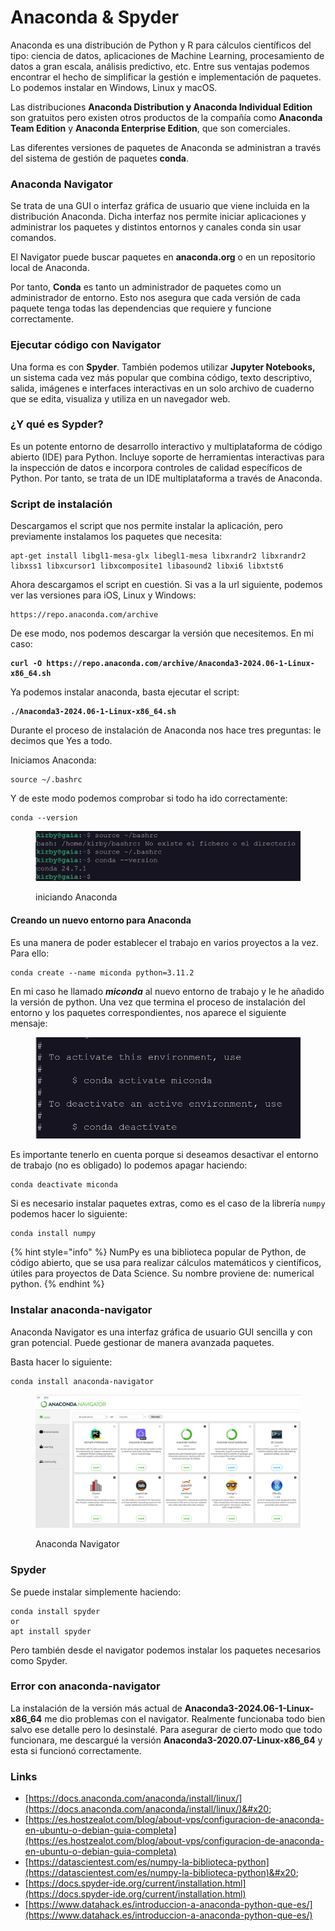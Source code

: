 # Anaconda & Spyder

Anaconda es una distribución de Python y R para cálculos científicos del tipo: ciencia de datos, aplicaciones de Machine Learning, procesamiento de datos a gran escala, análisis predictivo, etc. Entre sus ventajas podemos encontrar el hecho de simplificar la gestión e implementación de paquetes. Lo podemos instalar en Windows, Linux y macOS.&#x20;

Las distribuciones **Anaconda Distribution y Anaconda Individual Edition** son gratuitos pero existen otros productos de la compañía como  **Anaconda Team Edition** y **Anaconda Enterprise Edition**, que son comerciales.

Las diferentes versiones de paquetes de Anaconda se administran a través del sistema de gestión de paquetes **conda**.&#x20;

### Anaconda Navigator <a href="#que-es-anaconda-navigator" id="que-es-anaconda-navigator"></a>

Se trata de una GUI o interfaz gráfica de usuario que viene incluida en la distribución Anaconda. Dicha interfaz nos permite iniciar aplicaciones y administrar los paquetes y distintos entornos y canales conda sin usar comandos.&#x20;

El Navigator puede buscar paquetes en **anaconda.org** o en un repositorio local de Anaconda.

Por tanto, **Conda** es tanto un administrador de paquetes como un administrador de entorno. Esto nos asegura que cada versión de cada paquete tenga todas las dependencias que requiere y funcione correctamente.

### Ejecutar código con Navigator <a href="#como-puedo-ejecutar-codigo-con-navigator" id="como-puedo-ejecutar-codigo-con-navigator"></a>

Una forma es con **Spyder**. También podemos utilizar **Jupyter Notebooks,** un sistema cada vez más popular que combina código, texto descriptivo, salida, imágenes e interfaces interactivas en un solo archivo de cuaderno que se edita, visualiza y utiliza en un navegador web.

### ¿Y qué es Sypder?

Es un potente entorno de desarrollo interactivo y multiplataforma de código abierto (IDE) para Python. Incluye soporte de herramientas interactivas para la inspección de datos e incorpora controles de calidad específicos de Python. Por tanto, se trata de un IDE multiplataforma a través de Anaconda.

### Script de instalación

Descargamos el script que nos permite instalar la aplicación, pero previamente instalamos los paquetes que necesita:

```
apt-get install libgl1-mesa-glx libegl1-mesa libxrandr2 libxrandr2 libxss1 libxcursor1 libxcomposite1 libasound2 libxi6 libxtst6
```

Ahora descargamos el script en cuestión. Si vas a la url siguiente, podemos ver las versiones para iOS, Linux y Windows:

```
https://repo.anaconda.com/archive
```

De ese modo, nos podemos descargar la versión que necesitemos. En mi caso:

<pre><code><strong>curl -O https://repo.anaconda.com/archive/Anaconda3-2024.06-1-Linux-x86_64.sh
</strong></code></pre>

Ya podemos instalar anaconda, basta ejecutar el script:

<pre><code><strong>./Anaconda3-2024.06-1-Linux-x86_64.sh
</strong></code></pre>

Durante el proceso de instalación de Anaconda nos hace tres preguntas: le decimos que Yes a todo.

Iniciamos Anaconda:

```
source ~/.bashrc
```

Y de este modo podemos comprobar si todo ha ido correctamente:

```
conda --version
```

<figure><img src="../.gitbook/assets/image (383).png" alt="" width="563"><figcaption><p>iniciando Anaconda</p></figcaption></figure>

#### Creando un nuevo entorno para Anaconda

Es una manera de poder establecer el trabajo en varios proyectos a la vez. Para ello:

```
conda create --name miconda python=3.11.2
```

En mi caso he llamado _**miconda**_ al nuevo entorno de trabajo y le he añadido la versión de python. Una vez que termina el proceso de instalación del entorno y los paquetes correspondientes, nos aparece el siguiente mensaje:

<figure><img src="../.gitbook/assets/image (384).png" alt="" width="563"><figcaption></figcaption></figure>

Es importante tenerlo en cuenta porque si deseamos desactivar el entorno de trabajo (no es obligado) lo podemos apagar haciendo:

```
conda deactivate miconda
```

Si es necesario instalar paquetes extras, como es el caso de la librería `numpy` podemos hacer lo siguiente:

```
conda install numpy
```

{% hint style="info" %}
NumPy es una biblioteca popular de Python, de código abierto, que se usa para realizar cálculos matemáticos y científicos, útiles para proyectos de Data Science.  Su nombre proviene de: numerical python.&#x20;
{% endhint %}

### Instalar anaconda-navigator

Anaconda Navigator es una interfaz gráfica de usuario GUI  sencilla y con gran potencial. Puede gestionar de manera avanzada paquetes.&#x20;

Basta hacer lo siguiente:

```
conda install anaconda-navigator
```

<figure><img src="../.gitbook/assets/image (2).png" alt=""><figcaption><p>Anaconda Navigator</p></figcaption></figure>

### Spyder

Se puede instalar simplemente haciendo:

```
conda install spyder 
or
apt install spyder
```

Pero también desde el navigator podemos instalar los paquetes necesarios como Spyder.

### Error con anaconda-navigator

La instalación de la versión más actual de **Anaconda3-2024.06-1-Linux-x86\_64** me dio problemas con el navigator. Realmente funcionaba todo bien salvo ese detalle pero lo desinstalé. Para asegurar de cierto modo que todo funcionara, me descargué la versión **Anaconda3-2020.07-Linux-x86\_64** y esta si funcionó correctamente.

### Links

* [https://docs.anaconda.com/anaconda/install/linux/](https://docs.anaconda.com/anaconda/install/linux/)&#x20;
* [https://es.hostzealot.com/blog/about-vps/configuracion-de-anaconda-en-ubuntu-o-debian-guia-completa](https://es.hostzealot.com/blog/about-vps/configuracion-de-anaconda-en-ubuntu-o-debian-guia-completa)
* [https://datascientest.com/es/numpy-la-biblioteca-python](https://datascientest.com/es/numpy-la-biblioteca-python)&#x20;
* [https://docs.spyder-ide.org/current/installation.html](https://docs.spyder-ide.org/current/installation.html)
* [https://www.datahack.es/introduccion-a-anaconda-python-que-es/](https://www.datahack.es/introduccion-a-anaconda-python-que-es/)
